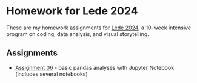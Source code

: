 # Homework for Lede 2024

These are my homework assignments for [Lede 2024](https://ledeprogram.com), a 10-week intensive  program on coding, data analysis, and visual storytelling.

## Assignments

* [Assignment 06](06-homework-notebooks/) - basic pandas analyses with Jupyter Notebook (includes several notebooks)